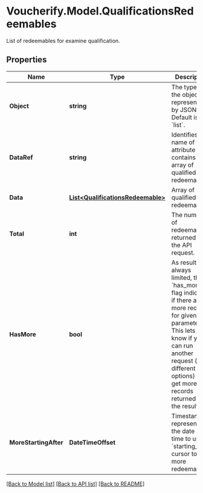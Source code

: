 # Voucherify.Model.QualificationsRedeemables
List of redeemables for examine qualification.

## Properties

Name | Type | Description | Notes
------------ | ------------- | ------------- | -------------
**Object** | **string** | The type of the object represented by JSON. Default is &#x60;list&#x60;. | [optional] [default to ObjectEnum.List]
**DataRef** | **string** | Identifies the name of the attribute that contains the array of qualified redeemables. | [optional] [default to DataRefEnum.Data]
**Data** | [**List&lt;QualificationsRedeemable&gt;**](QualificationsRedeemable.md) | Array of qualified redeemables. | [optional] 
**Total** | **int** | The number of redeemables returned in the API request. | [optional] 
**HasMore** | **bool** | As results are always limited, the &#x60;has_more&#x60; flag indicates if there are more records for given parameters. This lets you know if you can run another request (with different options) to get more records returned in the results. | [optional] 
**MoreStartingAfter** | **DateTimeOffset** | Timestamp representing the date and time to use in &#x60;starting_after&#x60; cursor to get more redeemables. | [optional] 

[[Back to Model list]](../../README.md#documentation-for-models) [[Back to API list]](../../README.md#documentation-for-api-endpoints) [[Back to README]](../../README.md)

